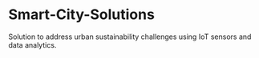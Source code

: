 # Smart-City-Solutions
Solution to address urban sustainability challenges using IoT sensors and data analytics.
